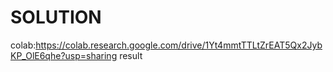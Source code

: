 # SOLUTION

colab:https://colab.research.google.com/drive/1Yt4mmtTTLtZrEAT5Qx2JybKP_OlE6qhe?usp=sharing
result
